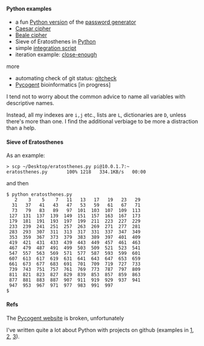 #### Python examples

- a fun [Python version](../files/20.md) of the [password generator](pw_util.md)
- [Caesar cipher](caesar.md)
- [Beale cipher](Beale-cipher.md)
- Sieve of Eratosthenes in [Python](../python-scripts/eratosthenes.py)
- simple [integration script](../python-scripts/integrate.py)
- iteration example: [close-enough](close-enough.md)

more

- automating check of git status:  [gitcheck](gitcheck.md)
- [Pycogent](pycogent.md) bioinformatics [in progress]

I tend not to worry about the common advice to name all variables with descriptive names.  

Instead, all my indexes are ``i,j`` etc., lists are ``L``, dictionaries are ``D``,  unless there's more than one.  I find the additional verbiage to be more a distraction than a help.

#### Sieve of Eratosthenes

As an example:

```
> scp ~/Desktop/eratosthenes.py pi@10.0.1.7:~
eratosthenes.py       100% 1218   334.1KB/s   00:00    
```

and then

```
$ python eratosthenes.py 
   2    3    5    7   11   13   17   19   23   29
  31   37   41   43   47   53   59   61   67   71
  73   79   83   89   97  101  103  107  109  113
 127  131  137  139  149  151  157  163  167  173
 179  181  191  193  197  199  211  223  227  229
 233  239  241  251  257  263  269  271  277  281
 283  293  307  311  313  317  331  337  347  349
 353  359  367  373  379  383  389  397  401  409
 419  421  431  433  439  443  449  457  461  463
 467  479  487  491  499  503  509  521  523  541
 547  557  563  569  571  577  587  593  599  601
 607  613  617  619  631  641  643  647  653  659
 661  673  677  683  691  701  709  719  727  733
 739  743  751  757  761  769  773  787  797  809
 811  821  823  827  829  839  853  857  859  863
 877  881  883  887  907  911  919  929  937  941
 947  953  967  971  977  983  991  997
$
```

#### Refs

The [Pycogent website](https://www.google.com/url?sa=t&rct=j&q=&esrc=s&source=web&cd=1&ved=2ahUKEwjgv8T-rtTgAhXxV98KHVK8Ds0QFjAAegQIAhAB&url=http%3A%2F%2Fpycogent.org%2Findex.html&usg=AOvVaw1lvjTFQxu0Gh9h_AU3lnKV) is broken, unfortunately

I've written quite a lot about Python with projects on github (examples in [1](https://github.com/telliott99/PythonQuickies), [2](https://github.com/telliott99/Python2-Data), [3](https://github.com/telliott99/PyBioinformatics)).
